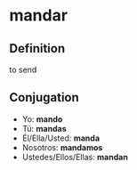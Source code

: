 # mandar

## Definition
to send

## Conjugation

- Yo: **mando**
- Tú: **mandas**
- Él/Ella/Usted: **manda**
- Nosotros: **mandamos**
- Ustedes/Ellos/Ellas: **mandan**